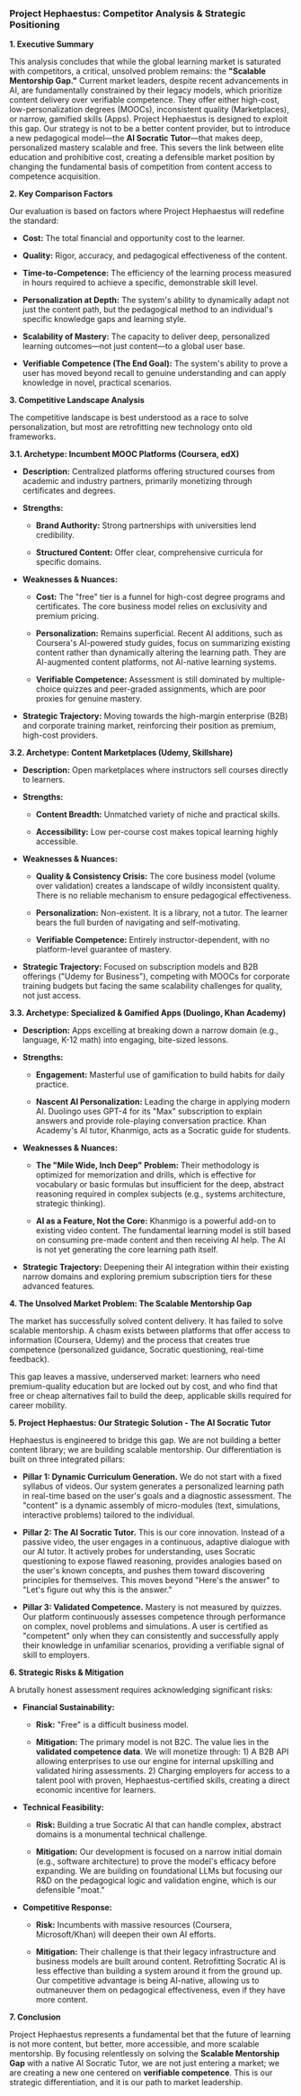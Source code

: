### **Project Hephaestus: Competitor Analysis & Strategic Positioning**

**1. Executive Summary**

This analysis concludes that while the global learning market is saturated with competitors, a critical, unsolved problem remains: the **"Scalable Mentorship Gap."** Current market leaders, despite recent advancements in AI, are fundamentally constrained by their legacy models, which prioritize content delivery over verifiable competence. They offer either high-cost, low-personalization degrees (MOOCs), inconsistent quality (Marketplaces), or narrow, gamified skills (Apps). Project Hephaestus is designed to exploit this gap. Our strategy is not to be a better content provider, but to introduce a new pedagogical model—the **AI Socratic Tutor**—that makes deep, personalized mastery scalable and free. This severs the link between elite education and prohibitive cost, creating a defensible market position by changing the fundamental basis of competition from content access to competence acquisition.

**2. Key Comparison Factors**

Our evaluation is based on factors where Project Hephaestus will redefine the standard:

- **Cost:** The total financial and opportunity cost to the learner.
    
- **Quality:** Rigor, accuracy, and pedagogical effectiveness of the content.
    
- **Time-to-Competence:** The efficiency of the learning process measured in hours required to achieve a specific, demonstrable skill level.
    
- **Personalization at Depth:** The system's ability to dynamically adapt not just the content path, but the pedagogical method to an individual's specific knowledge gaps and learning style.
    
- **Scalability of Mastery:** The capacity to deliver deep, personalized learning outcomes—not just content—to a global user base.
    
- **Verifiable Competence (The End Goal):** The system's ability to prove a user has moved beyond recall to genuine understanding and can apply knowledge in novel, practical scenarios.
    

**3. Competitive Landscape Analysis**

The competitive landscape is best understood as a race to solve personalization, but most are retrofitting new technology onto old frameworks.

**3.1. Archetype: Incumbent MOOC Platforms (Coursera, edX)**

- **Description:** Centralized platforms offering structured courses from academic and industry partners, primarily monetizing through certificates and degrees.
    
- **Strengths:**
    
    - **Brand Authority:** Strong partnerships with universities lend credibility.
        
    - **Structured Content:** Offer clear, comprehensive curricula for specific domains.
        
- **Weaknesses & Nuances:**
    
    - **Cost:** The "free" tier is a funnel for high-cost degree programs and certificates. The core business model relies on exclusivity and premium pricing.
        
    - **Personalization:** Remains superficial. Recent AI additions, such as Coursera's AI-powered study guides, focus on summarizing existing content rather than dynamically altering the learning path. They are AI-augmented content platforms, not AI-native learning systems.
        
    - **Verifiable Competence:** Assessment is still dominated by multiple-choice quizzes and peer-graded assignments, which are poor proxies for genuine mastery.
        
- **Strategic Trajectory:** Moving towards the high-margin enterprise (B2B) and corporate training market, reinforcing their position as premium, high-cost providers.
    

**3.2. Archetype: Content Marketplaces (Udemy, Skillshare)**

- **Description:** Open marketplaces where instructors sell courses directly to learners.
    
- **Strengths:**
    
    - **Content Breadth:** Unmatched variety of niche and practical skills.
        
    - **Accessibility:** Low per-course cost makes topical learning highly accessible.
        
- **Weaknesses & Nuances:**
    
    - **Quality & Consistency Crisis:** The core business model (volume over validation) creates a landscape of wildly inconsistent quality. There is no reliable mechanism to ensure pedagogical effectiveness.
        
    - **Personalization:** Non-existent. It is a library, not a tutor. The learner bears the full burden of navigating and self-motivating.
        
    - **Verifiable Competence:** Entirely instructor-dependent, with no platform-level guarantee of mastery.
        
- **Strategic Trajectory:** Focused on subscription models and B2B offerings ("Udemy for Business"), competing with MOOCs for corporate training budgets but facing the same scalability challenges for quality, not just access.
    

**3.3. Archetype: Specialized & Gamified Apps (Duolingo, Khan Academy)**

- **Description:** Apps excelling at breaking down a narrow domain (e.g., language, K-12 math) into engaging, bite-sized lessons.
    
- **Strengths:**
    
    - **Engagement:** Masterful use of gamification to build habits for daily practice.
        
    - **Nascent AI Personalization:** Leading the charge in applying modern AI. Duolingo uses GPT-4 for its "Max" subscription to explain answers and provide role-playing conversation practice. Khan Academy's AI tutor, Khanmigo, acts as a Socratic guide for students.
        
- **Weaknesses & Nuances:**
    
    - **The "Mile Wide, Inch Deep" Problem:** Their methodology is optimized for memorization and drills, which is effective for vocabulary or basic formulas but insufficient for the deep, abstract reasoning required in complex subjects (e.g., systems architecture, strategic thinking).
        
    - **AI as a Feature, Not the Core:** Khanmigo is a powerful add-on to existing video content. The fundamental learning model is still based on consuming pre-made content and then receiving AI help. The AI is not yet generating the core learning path itself.
        
- **Strategic Trajectory:** Deepening their AI integration within their existing narrow domains and exploring premium subscription tiers for these advanced features.
    

**4. The Unsolved Market Problem: The Scalable Mentorship Gap**

The market has successfully solved content delivery. It has failed to solve scalable mentorship. A chasm exists between platforms that offer access to information (Coursera, Udemy) and the process that creates true competence (personalized guidance, Socratic questioning, real-time feedback).

This gap leaves a massive, underserved market: learners who need premium-quality education but are locked out by cost, and who find that free or cheap alternatives fail to build the deep, applicable skills required for career mobility.

**5. Project Hephaestus: Our Strategic Solution - The AI Socratic Tutor**

Hephaestus is engineered to bridge this gap. We are not building a better content library; we are building scalable mentorship. Our differentiation is built on three integrated pillars:

- **Pillar 1: Dynamic Curriculum Generation.** We do not start with a fixed syllabus of videos. Our system generates a personalized learning path in real-time based on the user's goals and a diagnostic assessment. The "content" is a dynamic assembly of micro-modules (text, simulations, interactive problems) tailored to the individual.
    
- **Pillar 2: The AI Socratic Tutor.** This is our core innovation. Instead of a passive video, the user engages in a continuous, adaptive dialogue with our AI tutor. It actively probes for understanding, uses Socratic questioning to expose flawed reasoning, provides analogies based on the user's known concepts, and pushes them toward discovering principles for themselves. This moves beyond "Here's the answer" to "Let's figure out why this is the answer."
    
- **Pillar 3: Validated Competence.** Mastery is not measured by quizzes. Our platform continuously assesses competence through performance on complex, novel problems and simulations. A user is certified as "competent" only when they can consistently and successfully apply their knowledge in unfamiliar scenarios, providing a verifiable signal of skill to employers.
    

**6. Strategic Risks & Mitigation**

A brutally honest assessment requires acknowledging significant risks:

- **Financial Sustainability:**
    
    - **Risk:** "Free" is a difficult business model.
        
    - **Mitigation:** The primary model is not B2C. The value lies in the **validated competence data**. We will monetize through: 1) A B2B API allowing enterprises to use our engine for internal upskilling and validated hiring assessments. 2) Charging employers for access to a talent pool with proven, Hephaestus-certified skills, creating a direct economic incentive for learners.
        
- **Technical Feasibility:**
    
    - **Risk:** Building a true Socratic AI that can handle complex, abstract domains is a monumental technical challenge.
        
    - **Mitigation:** Our development is focused on a narrow initial domain (e.g., software architecture) to prove the model's efficacy before expanding. We are building on foundational LLMs but focusing our R&D on the pedagogical logic and validation engine, which is our defensible "moat."
        
- **Competitive Response:**
    
    - **Risk:** Incumbents with massive resources (Coursera, Microsoft/Khan) will deepen their own AI efforts.
        
    - **Mitigation:** Their challenge is that their legacy infrastructure and business models are built around content. Retrofitting Socratic AI is less effective than building a system around it from the ground up. Our competitive advantage is being AI-native, allowing us to outmaneuver them on pedagogical effectiveness, even if they have more content.
        

**7. Conclusion**

Project Hephaestus represents a fundamental bet that the future of learning is not more content, but better, more accessible, and more scalable mentorship. By focusing relentlessly on solving the **Scalable Mentorship Gap** with a native AI Socratic Tutor, we are not just entering a market; we are creating a new one centered on **verifiable competence**. This is our strategic differentiation, and it is our path to market leadership.